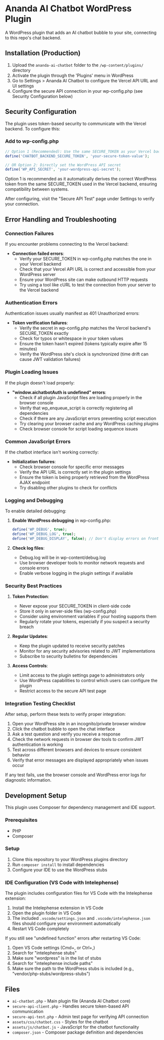 # Ananda AI Chatbot WordPress Plugin

A WordPress plugin that adds an AI chatbot bubble to your site, connecting to this repo's
chat backend.

## Installation (Production)

1. Upload the `ananda-ai-chatbot` folder to the `/wp-content/plugins/` directory
2. Activate the plugin through the 'Plugins' menu in WordPress
3. Go to Settings > Ananda AI Chatbot to configure the Vercel API URL and UI settings
4. Configure the secure API connection in your wp-config.php (see Security Configuration below)

## Security Configuration

The plugin uses token-based security to communicate with the Vercel backend. To configure this:

### Add to wp-config.php

```php
// Option 1 (Recommended): Use the same SECURE_TOKEN as your Vercel backend
define('CHATBOT_BACKEND_SECURE_TOKEN', 'your-secure-token-value');

// OR Option 2: Directly set the WordPress API secret
define('WP_API_SECRET', 'your-wordpress-api-secret');
```

Option 1 is recommended as it automatically derives the correct WordPress token from the same SECURE_TOKEN
used in the Vercel backend, ensuring compatibility between systems.

After configuring, visit the "Secure API Test" page under Settings to verify your connection.

## Error Handling and Troubleshooting

### Connection Failures

If you encounter problems connecting to the Vercel backend:

- **Connection failed errors**:
  - Verify your SECURE_TOKEN in wp-config.php matches the one in your Vercel backend
  - Check that your Vercel API URL is correct and accessible from your WordPress server
  - Ensure your WordPress site can make outbound HTTP requests
  - Try using a tool like cURL to test the connection from your server to the Vercel backend

### Authentication Errors

Authentication issues usually manifest as 401 Unauthorized errors:

- **Token verification failures**:
  - Verify the secret in wp-config.php matches the Vercel backend's SECURE_TOKEN exactly
  - Check for typos or whitespace in your token values
  - Ensure the token hasn't expired (tokens typically expire after 15 minutes)
  - Verify the WordPress site's clock is synchronized (time drift can cause JWT validation failures)

### Plugin Loading Issues

If the plugin doesn't load properly:

- **"window.aichatbotAuth is undefined" errors**:
  - Check if all plugin JavaScript files are loading properly in the browser console
  - Verify that wp_enqueue_script is correctly registering all dependencies
  - Check if there are any JavaScript errors preventing script execution
  - Try clearing your browser cache and any WordPress caching plugins
  - Check browser console for script loading sequence issues

### Common JavaScript Errors

If the chatbot interface isn't working correctly:

- **Initialization failures**:
  - Check browser console for specific error messages
  - Verify the API URL is correctly set in the plugin settings
  - Ensure the token is being properly retrieved from the WordPress AJAX endpoint
  - Try disabling other plugins to check for conflicts

### Logging and Debugging

To enable detailed debugging:

1. **Enable WordPress debugging** in wp-config.php:

   ```php
   define('WP_DEBUG', true);
   define('WP_DEBUG_LOG', true);
   define('WP_DEBUG_DISPLAY', false); // Don't display errors on front-end
   ```

2. **Check log files**:
   - Debug.log will be in wp-content/debug.log
   - Use browser developer tools to monitor network requests and console errors
   - Enable verbose logging in the plugin settings if available

### Security Best Practices

1. **Token Protection**:

   - Never expose your SECURE_TOKEN in client-side code
   - Store it only in server-side files (wp-config.php)
   - Consider using environment variables if your hosting supports them
   - Regularly rotate your tokens, especially if you suspect a security breach

2. **Regular Updates**:

   - Keep the plugin updated to receive security patches
   - Monitor for any security advisories related to JWT implementations
   - Subscribe to security bulletins for dependencies

3. **Access Controls**:
   - Limit access to the plugin settings page to administrators only
   - Use WordPress capabilities to control which users can configure the plugin
   - Restrict access to the secure API test page

### Integration Testing Checklist

After setup, perform these tests to verify proper integration:

1. Open your WordPress site in an incognito/private browser window
2. Click the chatbot bubble to open the chat interface
3. Ask a test question and verify you receive a response
4. Check the network requests in browser dev tools to confirm JWT authentication is working
5. Test across different browsers and devices to ensure consistent behavior
6. Verify that error messages are displayed appropriately when issues occur

If any test fails, use the browser console and WordPress error logs for diagnostic information.

## Development Setup

This plugin uses Composer for dependency management and IDE support.

### Prerequisites

- PHP
- Composer

### Setup

1. Clone this repository to your WordPress plugins directory
2. Run `composer install` to install dependencies
3. Configure your IDE to use the WordPress stubs

### IDE Configuration (VS Code with Intelephense)

The plugin includes configuration files for VS Code with the Intelephense extension:

1. Install the Intelephense extension in VS Code
2. Open the plugin folder in VS Code
3. The included `.vscode/settings.json` and `.vscode/intelephense.json` files should configure your environment
   automatically
4. Restart VS Code completely

If you still see "undefined function" errors after restarting VS Code:

1. Open VS Code settings (Cmd+, or Ctrl+,)
2. Search for "intelephense stubs"
3. Make sure "wordpress" is in the list of stubs
4. Search for "intelephense include paths"
5. Make sure the path to the WordPress stubs is included (e.g., "vendor/php-stubs/wordpress-stubs")

## Files

- `ai-chatbot.php` - Main plugin file (Ananda AI Chatbot core)
- `secure-api-client.php` - Handles secure token-based API communication
- `secure-api-test.php` - Admin test page for verifying API connection
- `assets/css/chatbot.css` - Styles for the chatbot
- `assets/js/chatbot.js` - JavaScript for the chatbot functionality
- `composer.json` - Composer package definition and dependencies
